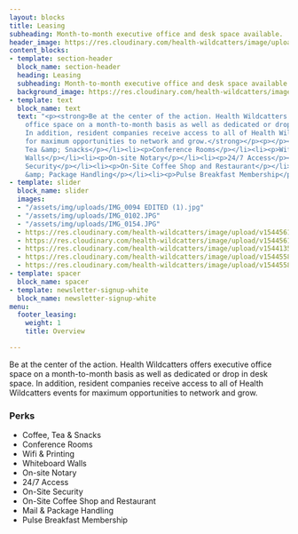 ```yaml
---
layout: blocks
title: Leasing
subheading: Month-to-month executive office and desk space available.
header_image: https://res.cloudinary.com/health-wildcatters/image/upload/v1544475187/Leasing%20Banner.jpg
content_blocks:
- template: section-header
  block_name: section-header
  heading: Leasing
  subheading: Month-to-month executive office and desk space available.
  background_image: https://res.cloudinary.com/health-wildcatters/image/upload/v1544475187/Leasing%20Banner.jpg
- template: text
  block_name: text
  text: "<p><strong>Be at the center of the action. Health Wildcatters offers executive
    office space on a month-to-month basis as well as dedicated or drop in desk space.
    In addition, resident companies receive access to all of Health Wildcatters events
    for maximum opportunities to network and grow.</strong></p><p></p><h3>Perks</h3><ul><li><p>Coffee,
    Tea &amp; Snacks</p></li><li><p>Conference Rooms</p></li><li><p>Wifi &amp; Printing</p></li><li><p>Whiteboard
    Walls</p></li><li><p>On-site Notary</p></li><li><p>24/7 Access</p></li><li><p>On-Site
    Security</p></li><li><p>On-Site Coffee Shop and Restaurant</p></li><li><p>Mail
    &amp; Package Handling</p></li><li><p>Pulse Breakfast Membership</p></li></ul>"
- template: slider
  block_name: slider
  images:
  - "/assets/img/uploads/IMG_0094 EDITED (1).jpg"
  - "/assets/img/uploads/IMG_0102.JPG"
  - "/assets/img/uploads/IMG_0154.JPG"
  - https://res.cloudinary.com/health-wildcatters/image/upload/v1544561191/IMG_0110.jpg
  - https://res.cloudinary.com/health-wildcatters/image/upload/v1544561191/IMG_0100.jpg
  - https://res.cloudinary.com/health-wildcatters/image/upload/v1544135601/IMG_0081%20EDITED.jpg
  - https://res.cloudinary.com/health-wildcatters/image/upload/v1544558401/IMG_0146.jpg
  - https://res.cloudinary.com/health-wildcatters/image/upload/v1544558401/IMG_0088%20EDITED%20%281%29.jpg
- template: spacer
  block_name: spacer
- template: newsletter-signup-white
  block_name: newsletter-signup-white
menu:
  footer_leasing:
    weight: 1
    title: Overview

---
```

Be at the center of the action. Health Wildcatters offers executive office space on a month-to-month basis as well as dedicated or drop in desk space. In addition, resident companies receive access to all of Health Wildcatters events for maximum opportunities to network and grow.

### Perks

* Coffee, Tea & Snacks
* Conference Rooms
* Wifi & Printing
* Whiteboard Walls
* On-site Notary
* 24/7 Access
* On-Site Security
* On-Site Coffee Shop and Restaurant
* Mail & Package Handling
* Pulse Breakfast Membership